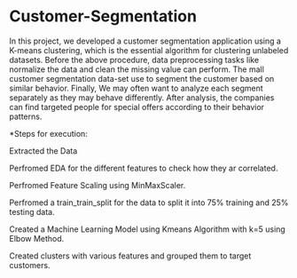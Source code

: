 # Customer-Segmentation

In this project, we developed a customer segmentation application using a K-means clustering, which is the essential algorithm for clustering unlabeled datasets. Before the above procedure, data preprocessing tasks like normalize the data and clean the
missing value can perform. The mall customer segmentation data-set use to segment the customer based on similar behavior. Finally, We may often want to analyze each segment separately as they may behave differently. After analysis, the companies can
find targeted people for special offers according to their behavior patterns.

*Steps for execution:

Extracted the Data

Perfromed EDA for the different features to check how they ar correlated.

Perfromed Feature Scaling using MinMaxScaler.

Perfromed a train_train_split for the data to split it into 75% training and 25% testing data.

Created a Machine Learning Model using Kmeans Algorithm with k=5 using Elbow Method.

Created clusters with various features and grouped them to target customers.
